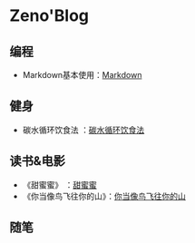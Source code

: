 
# Zeno'Blog

## 编程
* Markdown基本使用：[Markdown](https://github.com/sunnnybear/Zeno-Blog/blob/master/content/MarkDown/Markdown-01.md)

## 健身
* 碳水循环饮食法 ：[碳水循环饮食法](https://github.com/sunnnybear/Zeno-Blog/blob/master/content/Fitness/CarbCycling.md)

## 读书&电影
* 《甜蜜蜜》 ：[甜蜜蜜](https://github.com/sunnnybear/Zeno-Blog/blob/master/content/Book&Movie/SweetHoney.md)
* 《你当像鸟飞往你的山》：[你当像鸟飞往你的山](https://github.com/sunnnybear/Zeno-Blog/blob/master/content/Book&Movie/FlyMountain.md)
## 随笔



